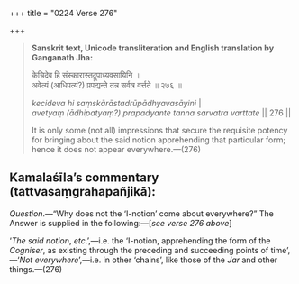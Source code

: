 +++
title = "0224 Verse 276"

+++
> **Sanskrit text, Unicode transliteration and English translation by Ganganath Jha:** 
>
> केचिदेव हि संस्कारास्तद्रूपाध्यवसायिनि ।  
> अवेत्यं (आधिपत्यं?) प्रपद्यन्ते तन्न सर्वत्र वर्त्तते ॥ २७६ ॥ 
>
> *kecideva hi saṃskārāstadrūpādhyavasāyini* \|  
> *avetyaṃ (ādhipatyaṃ?) prapadyante tanna sarvatra varttate* \|\| 276 \|\| 
>
> It is only some (not all) impressions that secure the requisite potency for bringing about the said notion apprehending that particular form; hence it does not appear everywhere.—(276)



## Kamalaśīla’s commentary (tattvasaṃgrahapañjikā):

*Question*.—“Why does not the ‘I-notion’ come about everywhere?” The Answer is supplied in the following:—[*see verse 276 above*]

‘*The said notion*, *etc*.’,—i.e. the ‘I-notion, apprehending the form of the *Cogniser*, as existing through the preceding and succeeding points of time’,—‘*Not everywhere*’,—i.e. in other ‘chains’, like those of the *Jar* and other things.—(276)


